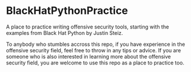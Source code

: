 # BlackHatPythonPractice
A place to practice writing offensive security tools, starting with the examples from Black Hat Python by Justin Steiz.

To anybody who stumbles accross this repo, if you have experience in the offensive security field, feel free to throw in any tips or advice. If you are someone who is also interested in learning more about the offensive security field, you are welcome to use this repo as a place to practice too.
